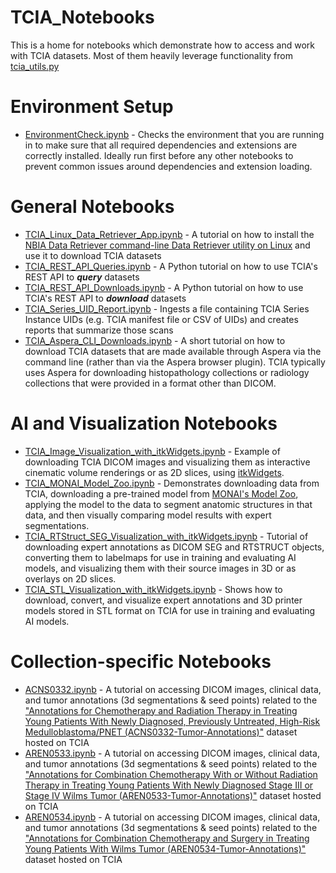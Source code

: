 # TCIA_Notebooks
This is a home for notebooks which demonstrate how to access and work with TCIA datasets. Most of them heavily leverage functionality from [tcia_utils.py](https://github.com/kirbyju/TCIA_Notebooks/blob/main/tcia_utils.py)

# Environment Setup
* [EnvironmentCheck.ipynb](https://github.com/kirbyju/TCIA_Notebooks/blob/main/EnvironmentCheck.ipynb) - Checks the environment that you are running in to make sure that all required dependencies and extensions are correctly installed. Ideally run first before any other notebooks to prevent common issues around dependencies and extension loading.

# General Notebooks
*  [TCIA_Linux_Data_Retriever_App.ipynb](https://github.com/kirbyju/TCIA_Notebooks/blob/main/TCIA_Linux_Data_Retriever_App.ipynb) - A tutorial on how to install the [NBIA Data Retriever command-line Data Retriever utility on Linux](https://wiki.cancerimagingarchive.net/x/2QKPBQ) and use it to download TCIA datasets
*  [TCIA_REST_API_Queries.ipynb](https://github.com/kirbyju/TCIA_Notebooks/blob/main/TCIA_REST_API_Queries.ipynb) - A Python tutorial on how to use TCIA's REST API to ***query*** datasets
*  [TCIA_REST_API_Downloads.ipynb](https://github.com/kirbyju/TCIA_Notebooks/blob/main/TCIA_REST_API_Downloads.ipynb) - A Python tutorial on how to use TCIA's REST API to ***download*** datasets
*  [TCIA_Series_UID_Report.ipynb](https://github.com/kirbyju/TCIA_Notebooks/blob/main/TCIA_Series_UID_Report.ipynb) - Ingests a file containing TCIA Series Instance UIDs (e.g. TCIA manifest file or CSV of UIDs) and creates reports that summarize those scans
* [TCIA_Aspera_CLI_Downloads.ipynb](https://github.com/kirbyju/TCIA_Notebooks/blob/main/TCIA_Aspera_CLI_Downloads.ipynb) - A short tutorial on how to download TCIA datasets that are made available through Aspera via the command line (rather than via the Aspera browser plugin).  TCIA typically uses Aspera for downloading histopathology collections or radiology collections that were provided in a format other than DICOM.

# AI and Visualization Notebooks
* [TCIA_Image_Visualization_with_itkWidgets.ipynb](https://github.com/kirbyju/TCIA_Notebooks/blob/main/TCIA_Image_Visualization_with_itkWidgets.ipynb) - Example of downloading TCIA DICOM images and visualizing them as interactive cinematic volume renderings or as 2D slices, using [itkWidgets](https://github.com/InsightSoftwareConsortium/itkwidgets).
* [TCIA_MONAI_Model_Zoo.ipynb](https://github.com/kirbyju/TCIA_Notebooks/blob/main/TCIA_MONAI_Model_Zoo.ipynb) - Demonstrates downloading data from TCIA, downloading a pre-trained model from [MONAI's Model Zoo](https://monai.io/model-zoo.html), applying the model to the data to segment anatomic structures in that data, and then visually comparing model results with expert segmentations.
* [TCIA_RTStruct_SEG_Visualization_with_itkWidgets.ipynb](https://github.com/kirbyju/TCIA_Notebooks/blob/main/TCIA_RTStruct_SEG_Visualization_with_itkWidgets.ipynb) - Tutorial of downloading expert annotations as DICOM SEG and RTSTRUCT objects, converting them to labelmaps for use in training and evaluating AI models, and visualizing them with their source images in 3D or as overlays on 2D slices.
* [TCIA_STL_Visualization_with_itkWidgets.ipynb](https://github.com/kirbyju/TCIA_Notebooks/blob/main/TCIA_STL_Visualization_with_itkWidgets.ipynb) - Shows how to download, convert, and visualize expert annotations and 3D printer models stored in STL format on TCIA for use in training and evaluating AI models.

# Collection-specific Notebooks
*  [ACNS0332.ipynb](https://github.com/kirbyju/TCIA_Notebooks/blob/main/ACNS0332/ACNS0332.ipynb) - A tutorial on accessing DICOM images, clinical data, and tumor annotations (3d segmentations & seed points) related to the ["Annotations for Chemotherapy and Radiation Therapy in Treating Young Patients With Newly Diagnosed, Previously Untreated, High-Risk Medulloblastoma/PNET (ACNS0332-Tumor-Annotations)"](https://doi.org/10.7937/D8A8-6252) dataset hosted on TCIA
*  [AREN0533.ipynb](https://github.com/kirbyju/TCIA_Notebooks/blob/main/AREN0533/AREN0533.ipynb) - A tutorial on accessing DICOM images, clinical data, and tumor annotations (3d segmentations & seed points) related to the ["Annotations for Combination Chemotherapy With or Without Radiation Therapy in Treating Young Patients With Newly Diagnosed Stage III or Stage IV Wilms Tumor (AREN0533-Tumor-Annotations)"](https://doi.org/10.7937/WFCC-DA41) dataset hosted on TCIA
*  [AREN0534.ipynb](https://github.com/kirbyju/TCIA_Notebooks/blob/main/AREN0534/AREN0534.ipynb) - A tutorial on accessing DICOM images, clinical data, and tumor annotations (3d segmentations & seed points) related to the ["Annotations for Combination Chemotherapy and Surgery in Treating Young Patients With Wilms Tumor (AREN0534-Tumor-Annotations)"](https://doi.org/10.7937/N930-BM78) dataset hosted on TCIA
